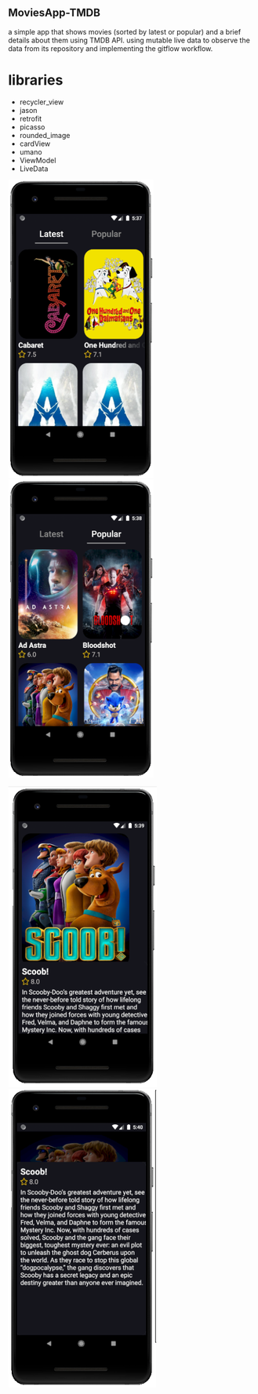## MoviesApp-TMDB
  a simple app that shows movies (sorted by latest or popular) and a brief details about them using TMDB API.
  using mutable live data to observe the data from its repository and implementing the gitflow workflow.
  
# libraries
  * recycler_view
  * jason
  * retrofit
  * picasso
  * rounded_image
  * cardView
  * umano
  * ViewModel
  * LiveData
  
  ![](screenshots/1.PNG)
  ![](screenshots/2.PNG)
  
  ![](screenshots/3.PNG)
  ![](screenshots/4.PNG)
